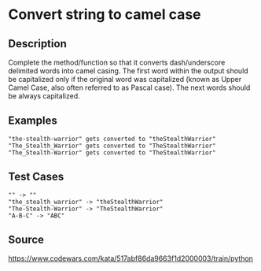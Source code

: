 # Convert string to camel case

## Description

Complete the method/function so that it converts dash/underscore delimited words into camel casing. The first word within the output should be capitalized only if the original word was capitalized (known as Upper Camel Case, also often referred to as Pascal case). The next words should be always capitalized.

## Examples
    "the-stealth-warrior" gets converted to "theStealthWarrior" 
    "The_Stealth_Warrior" gets converted to "TheStealthWarrior"
    "The_Stealth-Warrior" gets converted to "TheStealthWarrior"

## Test Cases

	"" -> ""
	"the_stealth_warrior" -> "theStealthWarrior"
	"The-Stealth-Warrior" -> "TheStealthWarrior"
	"A-B-C" -> "ABC"

## Source
https://www.codewars.com/kata/517abf86da9663f1d2000003/train/python